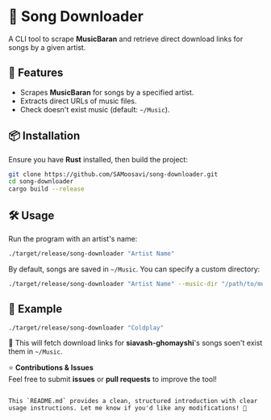 # 🎵 Song Downloader

A CLI tool to scrape **MusicBaran** and retrieve direct download links for songs by a given artist.

## 🚀 Features
- Scrapes **MusicBaran** for songs by a specified artist.
- Extracts direct URLs of music files.
- Check doesn't exist music (default: `~/Music`).

## 📦 Installation
Ensure you have **Rust** installed, then build the project:

```sh
git clone https://github.com/SAMoosavi/song-downloader.git
cd song-downloader
cargo build --release
```

## 🛠️ Usage

Run the program with an artist's name:

```sh
./target/release/song-downloader "Artist Name"
```

By default, songs are saved in `~/Music`. You can specify a custom directory:

```sh
./target/release/song-downloader "Artist Name" --music-dir "/path/to/music"
```

## 📜 Example
```sh
./target/release/song-downloader "Coldplay"
```
🔹 This will fetch download links for **siavash-ghomayshi**'s songs soen't exist them in `~/Music`.

⭐ **Contributions & Issues**  
Feel free to submit **issues** or **pull requests** to improve the tool!  
```

This `README.md` provides a clean, structured introduction with clear usage instructions. Let me know if you'd like any modifications! 🚀
